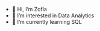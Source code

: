 - 👋 Hi, I’m Zofia
- 👀 I’m interested in Data Analytics
- 🌱 I’m currently learning SQL


<!---
zofzak/zofzak is a ✨ special ✨ repository because its `README.md` (this file) appears on your GitHub profile.
You can click the Preview link to take a look at your changes.
--->
